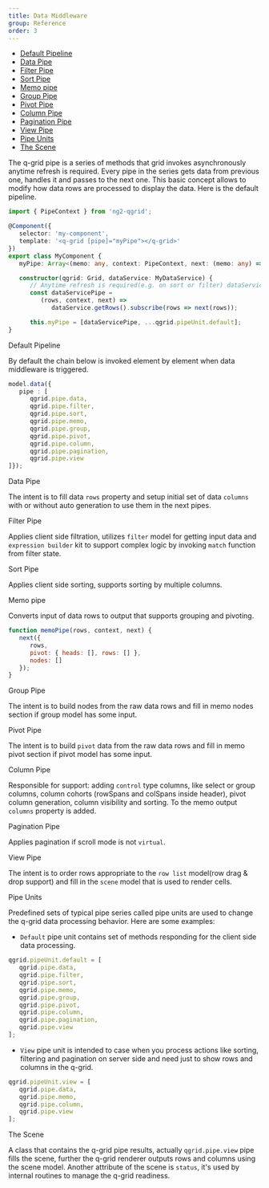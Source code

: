 ```yaml
---
title: Data Middleware
group: Reference
order: 3
---
```

- [Default Pipeline](#default-pipeline)
- [Data Pipe](#data-pipe)
- [Filter Pipe](#filter-pipe)
- [Sort Pipe](#sort-pipe)
- [Memo pipe](#memo-pipe)
- [Group Pipe](#group-pipe)
- [Pivot Pipe](#pivot-pipe)
- [Column Pipe](#column-pipe)
- [Pagination Pipe](#pagination-pipe)
- [View Pipe](#view-pipe)
- [Pipe Units](#pipe-units)
- [The Scene](#the-scene)


The q-grid pipe is a series of methods that grid invokes asynchronously anytime refresh is required. Every pipe in the series gets data from previous one, handles it and passes to the next one. This basic concept allows to modify how data rows are processed to display the data. Here is the default pipeline.

```typescript
import { PipeContext } from 'ng2-qgrid';

@Component({
   selector: 'my-component',
   template: '<q-grid [pipe]="myPipe"></q-grid>'
})
export class MyComponent {
   myPipe: Array<(memo: any, context: PipeContext, next: (memo: any) => void)>;

   constructor(qgrid: Grid, dataService: MyDataService) {
      // Anytime refresh is required(e.g. on sort or filter) dataServicePipe will be called.
      const dataServicePipe = 
         (rows, context, next) =>
            dataService.getRows().subscribe(rows => next(rows));

      this.myPipe = [dataServicePipe, ...qgrid.pipeUnit.default];
}
```

<a name="#default-pipeline">
   Default Pipeline
</a>

By default the chain below is invoked element by element when data middleware is triggered.

```typescript
model.data({
   pipe : [
      qgrid.pipe.data,
      qgrid.pipe.filter,
      qgrid.pipe.sort,
      qgrid.pipe.memo,
      qgrid.pipe.group, 
      qgrid.pipe.pivot,
      qgrid.pipe.column,
      qgrid.pipe.pagination,
      qgrid.pipe.view
]});
```

<a name="#data-pipe">
   Data Pipe
</a>

The intent is to fill data `rows` property and setup initial set of data `columns` with or without auto generation to use them in the next pipes.

<a name="#filter-pipe">
   Filter Pipe
</a>

Applies client side filtration, utilizes `filter` model for getting input data and `expression builder` kit to support complex logic by invoking `match` function from filter state.

<a name="#sort-pipe">
   Sort Pipe
</a>

Applies client side sorting, supports sorting by multiple columns.

<a name="#memo-pipe">
   Memo pipe
</a>

Converts input of data rows to output that supports grouping and pivoting. 

```javascript
function memoPipe(rows, context, next) {
   next({
      rows,
      pivot: { heads: [], rows: [] },
      nodes: []
   });
}
```

<a name="#group-pipe">
   Group Pipe
</a>

The intent is to build nodes from the raw data rows and fill in memo nodes section if group model has some input.

<a name="#pivot-pipe">
   Pivot Pipe
</a>

The intent is to build `pivot` data from the raw data rows and fill in memo pivot section if pivot model has some input.

<a name="#column-pipe">
   Column Pipe
</a>

Responsible for support: adding `control` type columns, like select or group columns, column cohorts (rowSpans and colSpans inside header), pivot column generation, column visibility and sorting. To the memo output `columns` property is added.

<a name="#pagination-pipe">
   Pagination Pipe
</a>

Applies pagination if scroll mode is not `virtual`.

<a name="#view-pipe">
   View Pipe
</a>

The intent is to order rows appropriate to the `row list` model(row drag & drop support) and fill in the `scene` model that is used to render cells.

<a name="#pipe-units">
   Pipe Units
</a>

Predefined sets of typical pipe series called pipe units are used to change the q-grid data processing behavior. Here are some examples:

* `Default` pipe unit contains set of methods responding for the client side data processing.

```typescript
qgrid.pipeUnit.default = [
   qgrid.pipe.data,
   qgrid.pipe.filter,
   qgrid.pipe.sort,
   qgrid.pipe.memo,
   qgrid.pipe.group,
   qgrid.pipe.pivot,
   qgrid.pipe.column,
   qgrid.pipe.pagination,
   qgrid.pipe.view
];
```

* `View` pipe unit is intended to case when you process actions like sorting, filtering and pagination on server side and need just to show rows and columns in the q-grid.

```typescript
qgrid.pipeUnit.view = [
   qgrid.pipe.data,
   qgrid.pipe.memo,
   qgrid.pipe.column,
   qgrid.pipe.view
];
```

<a name="#the-scene">
   The Scene
</a>

A class that contains the q-grid pipe results, actually `qgrid.pipe.view` pipe fills the scene, further the q-grid renderer outputs rows and columns using the scene model. Another attribute of the scene is `status`, it's used by internal routines to manage the q-grid readiness.